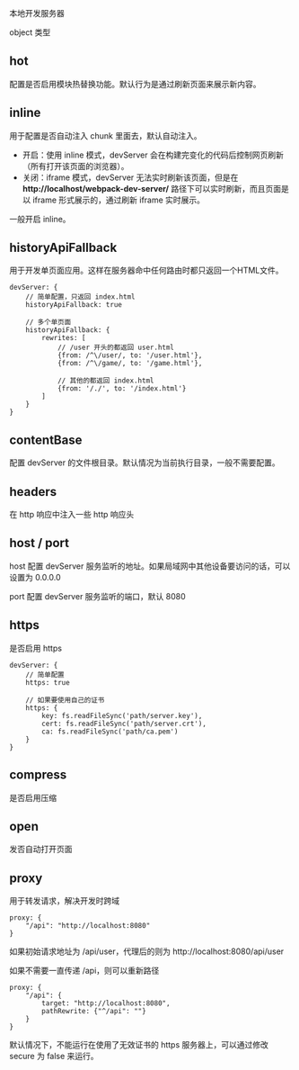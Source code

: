 本地开发服务器

object 类型

## hot

配置是否启用模块热替换功能。默认行为是通过刷新页面来展示新内容。

## inline

用于配置是否自动注入 chunk 里面去，默认自动注入。

- 开启：使用 inline 模式，devServer 会在构建完变化的代码后控制网页刷新（所有打开该页面的浏览器）。
- 关闭：iframe 模式，devServer 无法实时刷新该页面，但是在 **http://localhost/webpack-dev-server/** 路径下可以实时刷新，而且页面是以 iframe 形式展示的，通过刷新 iframe 实时展示。

一般开启 inline。

## historyApiFallback

用于开发单页面应用。这样在服务器命中任何路由时都只返回一个HTML文件。

```
devServer: {
    // 简单配置，只返回 index.html
    historyApiFallback: true
    
    // 多个单页面
    historyApiFallback: {
        rewrites: [
            // /user 开头的都返回 user.html
            {from: /^\/user/, to: '/user.html'},
            {from: /^\/game/, to: '/game.html'},
            
            // 其他的都返回 index.html
            {from: '/./', to: '/index.html'}
        ]
    }
}
```

## contentBase

配置 devServer 的文件根目录。默认情况为当前执行目录，一般不需要配置。

## headers 

在 http 响应中注入一些 http 响应头

## host / port

host 配置 devServer 服务监听的地址。如果局域网中其他设备要访问的话，可以设置为 0.0.0.0

port 配置 devServer 服务监听的端口，默认 8080

## https

是否启用 https

```
devServer: {
    // 简单配置
    https: true
    
    // 如果要使用自己的证书
    https: {
        key: fs.readFileSync('path/server.key'),
        cert: fs.readFileSync('path/server.crt'),
        ca: fs.readFileSync('path/ca.pem')
    }
}
```

## compress

是否启用压缩

## open

发否自动打开页面

## proxy

用于转发请求，解决开发时跨域

```
proxy: {
    "/api": "http://localhost:8080"
}
```
如果初始请求地址为 /api/user，代理后的则为 http://localhost:8080/api/user

如果不需要一直传递 /api，则可以重新路径

```
proxy: {
    "/api": {
        target: "http://localhost:8080",
        pathRewrite: {"^/api": ""}
    }
}
```

默认情况下，不能运行在使用了无效证书的 https 服务器上，可以通过修改 secure 为 false 来运行。